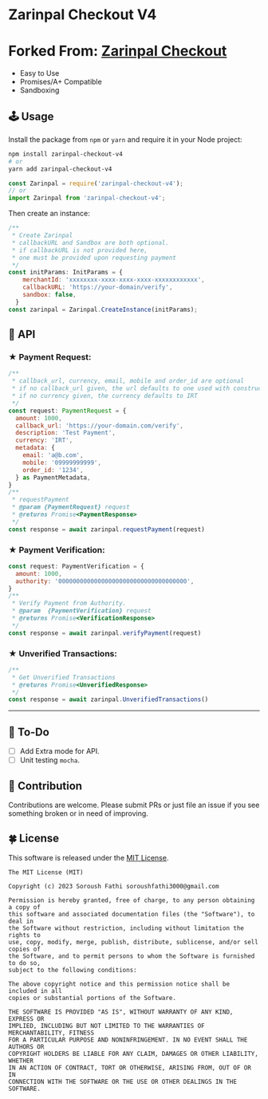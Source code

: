 # Zarinpal Checkout V4

# Forked From: [Zarinpal Checkout](https://github.com/siamak/zarinpal-checkout)

* Easy to Use
* Promises/A+ Compatible
* Sandboxing

## 🕹 Usage
Install the package from `npm` or `yarn` and require it in your Node project:
```bash
npm install zarinpal-checkout-v4
# or
yarn add zarinpal-checkout-v4
```

```javascript
const Zarinpal = require('zarinpal-checkout-v4');
// or
import Zarinpal from 'zarinpal-checkout-v4';
```

Then create an instance:
```javascript
/**
 * Create Zarinpal
 * callbackURL and Sandbox are both optional.
 * if callbackURL is not provided here, 
 * one must be provided upon requesting payment
 */
const initParams: InitParams = {
    merchantId: 'xxxxxxxx-xxxx-xxxx-xxxx-xxxxxxxxxxxx',
    callbackURL: 'https://your-domain/verify',
    sandbox: false,
  }
const zarinpal = Zarinpal.CreateInstance(initParams);
```

## 📢 API
### ★ Payment Request:
```javascript
/**
 * callback_url, currency, email, mobile and order_id are optional
 * if no callback_url given, the url defaults to one used with constructor
 * if no currency given, the currency defaults to IRT
 */
const request: PaymentRequest = {
  amount: 1000,
  callback_url: 'https://your-domain.com/verify',
  description: 'Test Payment',
  currency: 'IRT',
  metadata: {
    email: 'a@b.com',
    mobile: '09999999999',
    order_id: '1234',
  } as PaymentMetadata,
}
/**
 * requestPayment
 * @param {PaymentRequest} request
 * @returns Promise<PaymentResponse>
 */
const response = await zarinpal.requestPayment(request)
```

### ★ Payment Verification:
```javascript
const request: PaymentVerification = {
  amount: 1000,
  authority: '000000000000000000000000000000000000',
}
/**
 * Verify Payment from Authority.
 * @param  {PaymentVerification} request
 * @returns Promise<VerificationResponse>
 */
const response = await zarinpal.verifyPayment(request)
```
### ★ Unverified Transactions:
```javascript
/**
 * Get Unverified Transactions
 * @returns Promise<UnverifiedResponse>
 */
const response = await zarinpal.UnverifiedTransactions()
```
---

## 🔆 To-Do
- [ ] Add Extra mode for API.
- [ ] Unit testing `mocha`.

## 👋 Contribution
Contributions are welcome. Please submit PRs or just file an issue if you see something broken or in
need of improving.

## 🍀 License
This software is released under the [MIT License](http://siamak.mit-license.org).

```
The MIT License (MIT)

Copyright (c) 2023 Soroush Fathi soroushfathi3000@gmail.com

Permission is hereby granted, free of charge, to any person obtaining a copy of
this software and associated documentation files (the "Software"), to deal in
the Software without restriction, including without limitation the rights to
use, copy, modify, merge, publish, distribute, sublicense, and/or sell copies of
the Software, and to permit persons to whom the Software is furnished to do so,
subject to the following conditions:

The above copyright notice and this permission notice shall be included in all
copies or substantial portions of the Software.

THE SOFTWARE IS PROVIDED "AS IS", WITHOUT WARRANTY OF ANY KIND, EXPRESS OR
IMPLIED, INCLUDING BUT NOT LIMITED TO THE WARRANTIES OF MERCHANTABILITY, FITNESS
FOR A PARTICULAR PURPOSE AND NONINFRINGEMENT. IN NO EVENT SHALL THE AUTHORS OR
COPYRIGHT HOLDERS BE LIABLE FOR ANY CLAIM, DAMAGES OR OTHER LIABILITY, WHETHER
IN AN ACTION OF CONTRACT, TORT OR OTHERWISE, ARISING FROM, OUT OF OR IN
CONNECTION WITH THE SOFTWARE OR THE USE OR OTHER DEALINGS IN THE SOFTWARE.
```
